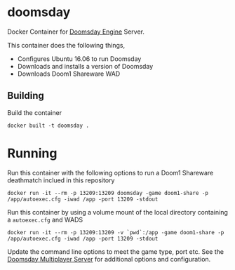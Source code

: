 # doomsday
Docker Container for [Doomsday Engine](http://wiki.dengine.net/w/Multiplayer_server) Server.

This container does the following things,

- Configures Ubuntu 16.06 to run Doomsday
- Downloads and installs a version of Doomsday
- Downloads Doom1 Shareware WAD

## Building

Build the container

```
docker built -t doomsday .
```

# Running
Run this container with the following options to run a Doom1 Shareware deathmatch inclued in this repository

```
docker run -it --rm -p 13209:13209 doomsday -game doom1-share -p /app/autoexec.cfg -iwad /app -port 13209 -stdout
```

Run this container by using a volume mount of the local directory containing a `autoexec.cfg` and WADS

```
docker run -it --rm -p 13209:13209 -v `pwd`:/app -game doom1-share -p /app/autoexec.cfg -iwad /app -port 13209 -stdout
```

Update the command line options to meet the game type, port etc. See the [Doomsday Multiplayer Server](http://wiki.dengine.net/w/Multiplayer_server) for additional options and configuration.

